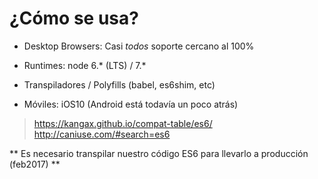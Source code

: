 # ¿Cómo se usa?

* Desktop Browsers: Casi _todos_ soporte cercano al 100%

* Runtimes: node 6.&#42; (LTS) / 7.&#42;

* Transpiladores / Polyfills (babel, es6shim, etc)

* Móviles: iOS10 (Android está todavía un poco atrás)

 > https://kangax.github.io/compat-table/es6/
 > http://caniuse.com/#search=es6


** Es necesario transpilar nuestro código ES6 para llevarlo a producción (feb2017) **
